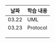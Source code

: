 | 날짜  | 학습 내용 |
| ----- | --------- |
| 03.22 | UML       |
| 03.23 | Protocol  |
|       |           |
|       |           |
|       |           |
